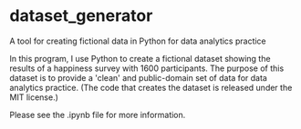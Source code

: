 # dataset_generator
A tool for creating fictional data in Python for data analytics practice

In this program, I use Python to create a fictional dataset showing the results of a happiness survey with 1600 participants. The purpose of this dataset is to provide a 'clean' and public-domain set of data for data analytics practice. (The code that creates the dataset is released under the MIT license.)

Please see the .ipynb file for more information.
